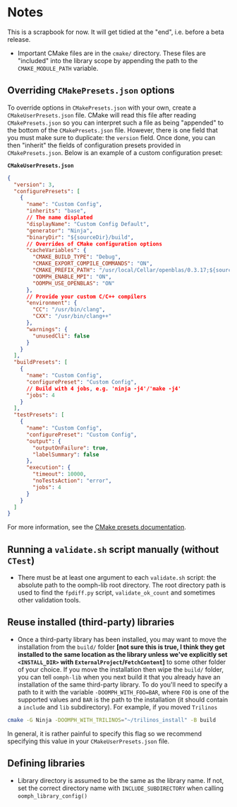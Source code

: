 # Notes

This is a scrapbook for now. It will get tidied at the "end", i.e. before a beta
release.

- Important CMake files are in the `cmake/` directory. These files are "included"
  into the library scope by appending the path to the `CMAKE_MODULE_PATH` variable.

## Overriding `CMakePresets.json` options

To override options in `CMakePresets.json` with your own, create a `CMakeUserPresets.json` file. CMake will read this file after reading `CMakePresets.json` so you can interpret such a file as being "appended" to the bottom of the `CMakePresets.json` file. However, there is one field that you must make sure to duplicate: the `version` field. Once done, you can then "inherit" the fields of configuration presets provided in `CMakePresets.json`. Below is an example of a custom configuration preset:

**`CMakeUserPresets.json`**

```json
{
  "version": 3,
  "configurePresets": [
    {
      "name": "Custom Config",
      "inherits": "base",
      // The name displated
      "displayName": "Custom Config Default",
      "generator": "Ninja",
      "binaryDir": "${sourceDir}/build",
      // Overrides of CMake configuration options
      "cacheVariables": {
        "CMAKE_BUILD_TYPE": "Debug",
        "CMAKE_EXPORT_COMPILE_COMMANDS": "ON",
        "CMAKE_PREFIX_PATH": "/usr/local/Cellar/openblas/0.3.17;${sourceDir}/build/",
        "OOMPH_ENABLE_MPI": "ON",
        "OOMPH_USE_OPENBLAS": "ON"
      },
      // Provide your custom C/C++ compilers
      "environment": {
        "CC": "/usr/bin/clang",
        "CXX": "/usr/bin/clang++"
      },
      "warnings": {
        "unusedCli": false
      }
    }
  ],
  "buildPresets": [
    {
      "name": "Custom Config",
      "configurePreset": "Custom Config",
      // Build with 4 jobs, e.g. 'ninja -j4'/'make -j4'
      "jobs": 4
    }
  ],
  "testPresets": [
    {
      "name": "Custom Config",
      "configurePreset": "Custom Config",
      "output": {
        "outputOnFailure": true,
        "labelSummary": false
      },
      "execution": {
        "timeout": 10000,
        "noTestsAction": "error",
        "jobs": 4
      }
    }
  ]
}
```

For more information, see the [CMake presets documentation](https://cmake.org/cmake/help/latest/manual/cmake-presets.7.html).

## Running a `validate.sh` script manually (without `CTest`)

- There must be at least one argument to each `validate.sh` script: the absolute path to the oomph-lib root directory. The root directory path is used to find the `fpdiff.py` script, `validate_ok_count` and sometimes other validation tools.

## Reuse installed (third-party) libraries

- Once a third-party library has been installed, you may want to move the installation from the `build/` folder **[not sure this is true, I think they get installed to the same location as the library unless we've explicitly set `<INSTALL_DIR>` with `ExternalProject`/`FetchContent`]** to some other folder of your choice. If you move the installation then wipe the `build/` folder, you can tell `oomph-lib` when you next build it that you already have an installation of the same third-party library. To do you'll need to specify a path to it with the variable `-DOOMPH_WITH_FOO=BAR`, where `FOO` is one of the supported values and `BAR` is the path to the installation (it should contain a `include` and `lib` subdirectory). For example, if you moved `Trilinos`
```bash
cmake -G Ninja -DOOMPH_WITH_TRILINOS="~/trilinos_install" -B build
```
In general, it is rather painful to specify this flag so we recommend specifying this value in your `CMakeUserPresets.json` file.



## Defining libraries

- Library directory is assumed to be the same as the library name. If not,
  set the correct directory name with `INCLUDE_SUBDIRECTORY` when calling
  `oomph_library_config()`
